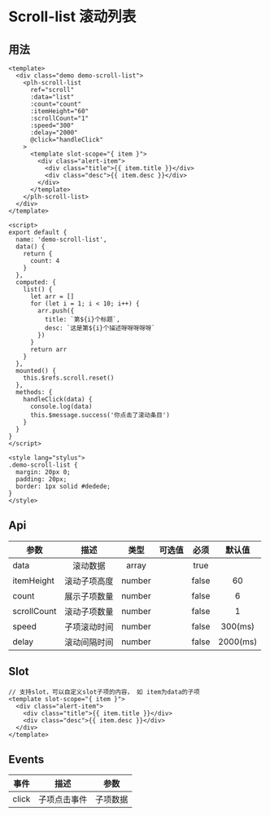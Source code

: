 # Scroll-list 滚动列表

## 用法

<scroll-list-base></scroll-list-base>

```vue
<template>
  <div class="demo demo-scroll-list">
    <plh-scroll-list
      ref="scroll"
      :data="list"
      :count="count"
      :itemHeight="60"
      :scrollCount="1"
      :speed="300"
      :delay="2000"
      @click="handleClick"
    >
      <template slot-scope="{ item }">
        <div class="alert-item">
          <div class="title">{{ item.title }}</div>
          <div class="desc">{{ item.desc }}</div>
        </div>
      </template>
    </plh-scroll-list>
  </div>
</template>

<script>
export default {
  name: 'demo-scroll-list',
  data() {
    return {
      count: 4
    }
  },
  computed: {
    list() {
      let arr = []
      for (let i = 1; i < 10; i++) {
        arr.push({
          title: `第${i}个标题`,
          desc: `这是第${i}个描述呀呀呀呀呀`
        })
      }
      return arr
    }
  },
  mounted() {
    this.$refs.scroll.reset()
  },
  methods: {
    handleClick(data) {
      console.log(data)
      this.$message.success('你点击了滚动条目')
    }
  }
}
</script>

<style lang="stylus">
.demo-scroll-list {
  margin: 20px 0;
  padding: 20px;
  border: 1px solid #dedede;
}
</style>
```

## Api

| 参数        |     描述     |  类型  | 可选值 | 必须  |  默认值  |
| ----------- | :----------: | :----: | :----: | :---: | :------: |
| data        |   滚动数据   | array  |        | true  |          |
| itemHeight  | 滚动子项高度 | number |        | false |    60    |
| count       | 展示子项数量 | number |        | false |    6     |
| scrollCount | 滚动子项数量 | number |        | false |    1     |
| speed       | 子项滚动时间 | number |        | false | 300(ms)  |
| delay       | 滚动间隔时间 | number |        | false | 2000(ms) |

## Slot

```vue
// 支持slot，可以自定义slot子项的内容， 如 item为data的子项
<template slot-scope="{ item }">
  <div class="alert-item">
    <div class="title">{{ item.title }}</div>
    <div class="desc">{{ item.desc }}</div>
  </div>
</template>
```

## Events

| 事件  |     描述     |   参数   |
| ----- | :----------: | :------: |
| click | 子项点击事件 | 子项数据 |
